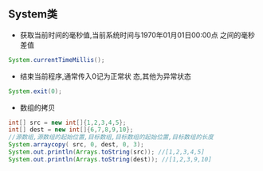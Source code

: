 ## System类

- 获取当前时间的毫秒值,当前系统时间与1970年01月01日00:00点
之间的毫秒差值
```java
System.currentTimeMillis();
```
- 结束当前程序,通常传入0记为正常状
态,其他为异常状态
```java
System.exit(0);
```
- 数组的拷贝
```java
int[] src = new int[]{1,2,3,4,5};
int[] dest = new int[]{6,7,8,9,10};
//源数组,源数组的起始位置,目标数组,目标数组的起始位置,目标数组的长度
System.arraycopy( src, 0, dest, 0, 3);
System.out.println(Arrays.toString(src)); //[1,2,3,4,5]
System.out.println(Arrays.toString(dest)); //[1,2,3,9,10]
```

